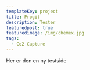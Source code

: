 ```yaml
---
templateKey: project
title: Progit
description: Tester
featuredpost: true
featuredimage: /img/chemex.jpg
tags:
  - Co2 Capture
---
```

Her er den en ny testside
